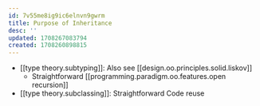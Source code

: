 ```yaml
---
id: 7v55me8ig9ic6elnvn9gwrm
title: Purpose of Inheritance
desc: ''
updated: 1708267083794
created: 1708260898815
---
```



- [[type theory.subtyping]]: Also see [[design.oo.principles.solid.liskov]]
  - Straightforward [[programming.paradigm.oo.features.open recursion]]
- [[type theory.subclassing]]: Straightforward Code reuse
